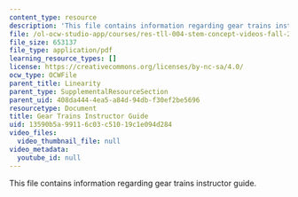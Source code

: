 ```yaml
---
content_type: resource
description: 'This file contains information regarding gear trains instructor guide. '
file: /ol-ocw-studio-app/courses/res-tll-004-stem-concept-videos-fall-2013/13590b5a99116c03c51019c1e094d284_MITRES_TLL-004F13_GeaGuide.pdf
file_size: 653137
file_type: application/pdf
learning_resource_types: []
license: https://creativecommons.org/licenses/by-nc-sa/4.0/
ocw_type: OCWFile
parent_title: Linearity
parent_type: SupplementalResourceSection
parent_uid: 408da444-4ea5-a84d-94db-f30ef2be5696
resourcetype: Document
title: Gear Trains Instructor Guide
uid: 13590b5a-9911-6c03-c510-19c1e094d284
video_files:
  video_thumbnail_file: null
video_metadata:
  youtube_id: null
---
```

This file contains information regarding gear trains instructor guide. 